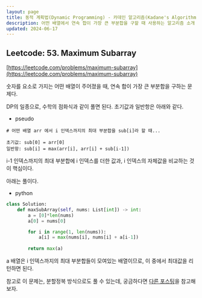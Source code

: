 ```yaml
---
layout: page
title: 동적 계획법(Dynamic Programming) - 카데인 알고리즘(Kadane's Algorithm)
description: 어떤 배열에서 연속 합이 가장 큰 부분합을 구할 때 사용하는 알고리즘 소개
updated: 2024-06-17
---
```


## Leetcode: 53. Maximum Subarray

[https://leetcode.com/problems/maximum-subarray](https://leetcode.com/problems/maximum-subarray)

숫자를 요소로 가지는 어떤 배열이 주어졌을 때, 연속 합이 가장 큰 부분합을 구하는 문제다.

DP의 일종으로, 수학의 점화식과 같이 풀면 된다. 초기값과 일반항은 아래와 같다.

- pseudo
```pseudo
# 어떤 배열 arr 에서 i 인덱스까지의 최대 부분합을 sub[i]라 할 때...

초기값: sub[0] = arr[0]
일반항: sub[i] = max(arr[i], arr[i] + sub[i-1])
```

i-1 인덱스까지의 최대 부분합에 i 인덱스를 더한 값과, i 인덱스의 자체값을 비교하는 것이 핵심이다.

아래는 풀이다.

- python
```py
class Solution:
    def maxSubArray(self, nums: List[int]) -> int:
        a = [0]*len(nums)
        a[0] = nums[0]

        for i in range(1, len(nums)):
            a[i] = max(nums[i], nums[i] + a[i-1])
        
        return max(a)
```

a 배열은 i 인덱스까지의 최대 부분합들이 모여있는 배열이므로, 이 중에서 최대값을 리턴하면 된다.

참고로 이 문제는, 분할정복 방식으로도 풀 수 있는데, 궁금하다면 [다른 포스팅](/page/algorithm-divide-and-conquer)을 참고해보자.